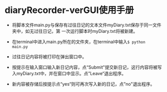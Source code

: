 # diaryRecorder-verGUI使用手册

- 将脚本文件main.py与保存有过往日记的文本文件myDiary.txt保存于同一文件夹中，如无过往日记，第
一次运行脚本时myDiary.txt将被新建。

- 在terminal中进入main.py所在的文件夹，在terminal中输入```$ python main.py```

- 过往日记内容将被打印在弹出窗口中。

- 按提示在输入窗口输入新日记内容，点“Submit"提交新日记，这行内容将被写入myDiary.txt中，并在窗口中显示。点”Leave“退出程序。

- 新内容被存储后按提示点“yes“则可再次写入新的日记，点”no"退出程序。
